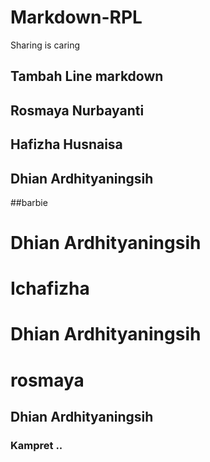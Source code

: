 # Markdown-RPL
Sharing is caring

## Tambah Line markdown


## Rosmaya Nurbayanti
## Hafizha Husnaisa
## Dhian Ardhityaningsih


##barbie

# Dhian Ardhityaningsih

# Ichafizha
# Dhian Ardhityaningsih
# rosmaya

## Dhian Ardhityaningsih

### Kampret ..